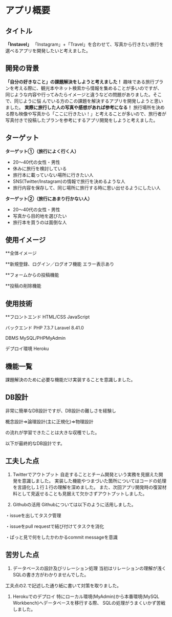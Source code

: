 # アプリ概要


## タイトル

**「Instavel」** 
「Instagram」+「Travel」を合わせて、写真から行きたい旅行を選べるアプリを開発したいと考えました。


## 開発の背景

**「自分の好きなこと」の課題解決をしようと考えました！**
趣味である旅行プランを考える際に、観光本やネット検索から情報を集めることが多いのですが、
同じような内容や行ってみたらイメージと違うなどの問題がありました。そこで、同じように悩
んでいる方のこの課題を解決するアプリを開発しようと思いました。
**実際に旅行した人の写真や感想があれば参考になる！**
旅行場所を決める際も映像や写真から「ここに行きたい！」と考えることが多いので、旅行者が
写真付きで投稿したプランを参考にするアプリ開発をしようと考えました。


## ターゲット

**ターゲット①（旅行によく行く人）**
* 20～40代の女性・男性
* 休みに旅行を検討している
* 旅行本に載っていない場所に行きたい人
* SNS(Twitter/Instagram)の情報で旅行を決めるような人
* 旅行内容を保存して、同じ場所に旅行する時に思い出せるようにしたい人


**ターゲット②（旅行にあまり行かない人）**
* 20～40代の女性・男性
* 写真から目的地を選びたい
* 旅行本を買うのは面倒な人


## 使用イメージ

**全体イメージ



**新規登録、ログイン／ログオフ機能
エラー表示あり



**フォームからの投稿機能



**投稿の削除機能


## 使用技術

**フロントエンド
HTML/CSS JavaScript

バックエンド
PHP 7.3.7
Laravel 8.41.0

DBMS
MySQL/PHPMyAdmin

デプロイ環境
Heroku


## 機能一覧

課題解決のために必要な機能だけ実装することを意識しました。


## DB設計

非常に簡単なDB設計ですが、DB設計の難しさを経験し

概念設計⇒論理設計(主に正規化)⇒物理設計

の流れが学習できたことは大きな収穫でした。

以下が最終的なDB設計です。


## 工夫した点

1. Twitterでアウトプット 
自走することとチーム開発という実務を見据えた開発を意識しました。
実装した機能やつまづいた箇所についてはコードの処理を言語化し１行１行の理解を深めました。
また、次回アプリ開発時の復習材料として見返せることも見据えて欠かさずアウトプットしました。



1. Githubの活用
Githubについては以下のように活用しました。

・issueを出してタスク管理

・issueをpull requestで結び付けてタスクを消化

・ぱっと見で何をしたかわかるcommit messageを意識


## 苦労した点

1. データベースの設計及びリレーション処理
当初はリレーションの理解が浅くSQLの書き方がわかりませんでした。

工夫点の2.で記述した通り紙に書いて対策を取りました。

1. Herokuでのデプロイ
特にローカル環境(MyAdmin)から本番環境(MySQL Workbench)へデータベースを移行する際、
SQLの処理がうまくいかず苦戦しました。


